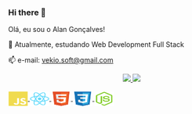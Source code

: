 ### Hi there 👋

Olá, eu sou o Alan Gonçalves!

🌱 Atualmente, estudando Web Development Full Stack

📫 e-mail: vekio.soft@gmail.com

<div align="center">
  <a href="https://github.com/alansgoncalves">
  <img height="180em" src="https://github-readme-stats.vercel.app/api?username=alansgoncalves&show_icons=true&theme=gotham&include_all_commits=true&count_private=true"/>
  <img height="180em" src="https://github-readme-stats.vercel.app/api/top-langs/?username=alansgoncalves&layout=compact&langs_count=7&theme=gotham"/>
</div>
  
  <div style="display: inline_block"><br>
  <img align="center" alt="Alan-Js" height="30" width="40" src="https://raw.githubusercontent.com/devicons/devicon/master/icons/javascript/javascript-plain.svg">
  <img align="center" alt="Alan-React" height="30" width="40" src="https://raw.githubusercontent.com/devicons/devicon/master/icons/react/react-original.svg">
  <img align="center" alt="Alan-HTML" height="30" width="40" src="https://raw.githubusercontent.com/devicons/devicon/master/icons/html5/html5-original.svg">
  <img align="center" alt="Alan-CSS" height="30" width="40" src="https://raw.githubusercontent.com/devicons/devicon/master/icons/css3/css3-original.svg">
  <img align="center" alt="Alan-NODEJS" height="30" width="40" src="https://raw.githubusercontent.com/devicons/devicon/master/icons/nodejs/nodejs-original.svg">
</div>

